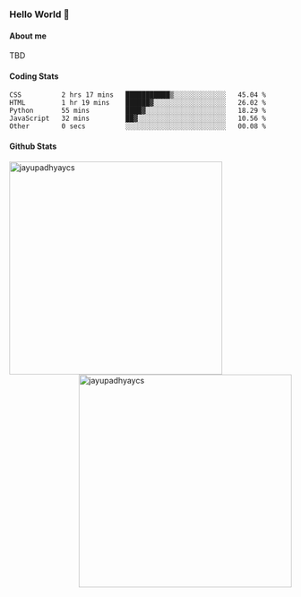 ### Hello World 👋
#### About me
TBD
#### Coding Stats
<!--START_SECTION:waka-->

```text
CSS          2 hrs 17 mins   ███████████▒░░░░░░░░░░░░░   45.04 %
HTML         1 hr 19 mins    ██████▓░░░░░░░░░░░░░░░░░░   26.02 %
Python       55 mins         ████▓░░░░░░░░░░░░░░░░░░░░   18.29 %
JavaScript   32 mins         ██▓░░░░░░░░░░░░░░░░░░░░░░   10.56 %
Other        0 secs          ░░░░░░░░░░░░░░░░░░░░░░░░░   00.08 %
```

<!--END_SECTION:waka-->
#### Github Stats

<p  ><img align="left" src="https://github-readme-stats.vercel.app/api/top-langs?username=jayupadhyaycs&theme=tokyonight&show_icons=true&locale=en&layout=compact" alt="jayupadhyaycs" width="380px"  /> 
<img align="right" src="https://github-readme-streak-stats.herokuapp.com/?user=jayupadhyaycs&theme=tokyonight&" alt="jayupadhyaycs" width="380px"/>
</p>




<!--
**JayUpadhyayCS/JayUpadhyayCS** is a ✨ _special_ ✨ repository because its `README.md` (this file) appears on your GitHub profile.

Here are some ideas to get you started:

- 🔭 I’m currently working on ...
- 🌱 I’m currently learning ...
- 👯 I’m looking to collaborate on ...
- 🤔 I’m looking for help with ...
- 💬 Ask me about ...
- 📫 How to reach me: ...
- 😄 Pronouns: ...
- ⚡ Fun fact: ...
-->
